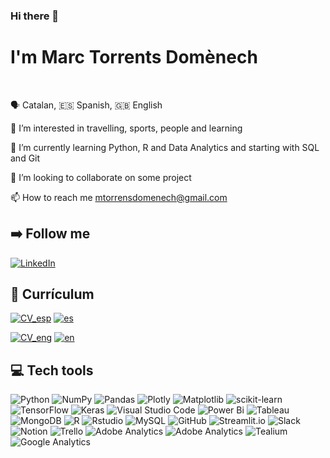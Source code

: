 <!--
**MarcTorrentss/MarcTorrentss** is a ✨ _special_ ✨ repository because its `README.md` (this file) appears on your GitHub profile.
-->

### Hi there 👋

# I'm Marc Torrents Domènech
<br>

🗣️ Catalan, :es: Spanish, :uk: English

👀 I’m interested in travelling, sports, people and learning

🌱 I’m currently learning Python, R and Data Analytics and starting with SQL and Git

💞️ I’m looking to collaborate on some project

📫 How to reach me mtorrensdomenech@gmail.com

## :arrow_right: Follow me
[![LinkedIn](https://img.shields.io/badge/LinkedIn-%230077B5.svg?logo=linkedin&logoColor=white)](https://www.linkedin.com/in/mtorrents/)

## 📓 Currículum
[![CV_esp](https://img.shields.io/badge/streamlit-FF4B4B?style=flat&logo=streamlit&logoColor=white)](https://marctorrentss-cves.streamlit.app/)
[![es](https://img.shields.io/badge/-esp-lightgrey)](https://marctorrentss-cves.streamlit.app/)

[![CV_eng](https://img.shields.io/badge/streamlit-FF4B4B?style=flat&logo=streamlit&logoColor=white)](https://marctorrentss-cven.streamlit.app/)
[![en](https://img.shields.io/badge/-eng-lightgrey)](https://marctorrentss-cven.streamlit.app/)

## :computer: Tech tools
![Python](https://img.shields.io/badge/python-ffdd54?style=for-the-badge&logo=python&logoColor=3670A0)
![NumPy](https://img.shields.io/badge/numpy-%23013243.svg?style=for-the-badge&logo=numpy&logoColor=white) 
![Pandas](https://img.shields.io/badge/pandas-%23150458.svg?style=for-the-badge&logo=pandas&logoColor=white) 
![Plotly](https://img.shields.io/badge/Plotly-%233F4F75.svg?style=for-the-badge&logo=plotly&logoColor=white) 
![Matplotlib](https://img.shields.io/badge/Matplotlib-%233670A0.svg?style=for-the-badge&logo=Matplotlib&logoColor=black) 
![scikit-learn](https://img.shields.io/badge/scikit--learn-%23F7931E.svg?style=for-the-badge&logo=scikit-learn&logoColor=white) 
![TensorFlow](https://img.shields.io/badge/TensorFlow-%23FF6F00.svg?style=for-the-badge&logo=TensorFlow&logoColor=white) 
![Keras](https://img.shields.io/badge/Keras-%23D00000.svg?style=for-the-badge&logo=Keras&logoColor=white)
![Visual Studio Code](https://img.shields.io/badge/Visual%20Studio%20Code-0078d7.svg?style=for-the-badge&logo=visual-studio-code&logoColor=white)
![Power Bi](https://img.shields.io/badge/power_bi-F2C811?style=for-the-badge&logo=powerbi&logoColor=black)
![Tableau](https://img.shields.io/badge/Tableau-E97627?style=for-the-badge&logo=Tableau&logoColor=white)
![MongoDB](https://img.shields.io/badge/MongoDB-%234ea94b.svg?style=for-the-badge&logo=mongodb&logoColor=white)
![R](https://img.shields.io/badge/R-276DC3?style=for-the-badge&logo=r&logoColor=white)
![Rstudio](https://img.shields.io/badge/Rstudio-3670A0?style=for-the-badge&logo=rstudio)
![MySQL](https://img.shields.io/badge/mysql-%2300f.svg?style=for-the-badge&logo=mysql&logoColor=white) 
![GitHub](https://img.shields.io/badge/github-%23121011.svg?style=for-the-badge&logo=github&logoColor=white)
![Streamlit.io](https://img.shields.io/badge/streamlit-FF4B4B?style=for-the-badge&logo=streamlit&logoColor=white)
![Slack](https://img.shields.io/badge/Slack-4A154B?style=for-the-badge&logo=slack&logoColor=white)
![Notion](https://img.shields.io/badge/Notion-000000?style=for-the-badge&logo=notion&logoColor=white)
![Trello](https://img.shields.io/badge/Trello-0052CC?style=for-the-badge&logo=trello&logoColor=white)
![Adobe Analytics](https://img.shields.io/badge/Trello-0052CC?style=for-the-badge&logo=trello&logoColor=white)
![Adobe Analytics](https://img.shields.io/badge/Adobe%20Analytics-9F7FFF?style=for-the-badge&logo=Adobe%20Analytics&logoColor=130732)
![Tealium](https://img.shields.io/badge/Trello-0052CC?style=for-the-badge&logo=trello&logoColor=white)
![Google Analytics](https://img.shields.io/badge/Trello-0052CC?style=for-the-badge&logo=trello&logoColor=white)
